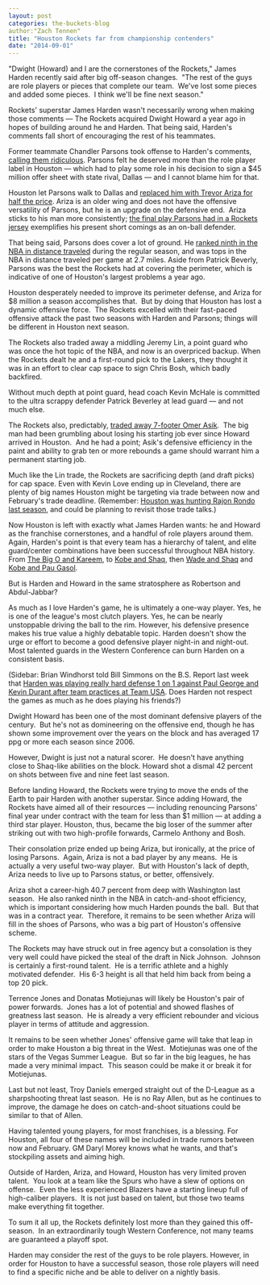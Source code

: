 ```yaml
---
layout: post
categories: the-buckets-blog
author:"Zach Tennen"
title: "Houston Rockets far from championship contenders"
date: "2014-09-01"
---
```


"Dwight (Howard) and I are the cornerstones of the Rockets," James Harden recently said after big off-season changes.  "The rest of the guys are role players or pieces that complete our team.  We've lost some pieces and added some pieces.  I think we'll be fine next season."

Rockets' superstar James Harden wasn't necessarily wrong when making those comments — The Rockets acquired Dwight Howard a year ago in hopes of building around he and Harden. That being said, Harden's comments fall short of encouraging the rest of his teammates.

Former teammate Chandler Parsons took offense to Harden's comments, [calling them ridiculous](http://espn.go.com/dallas/nba/story/_/id/11260429/chandler-parsons-miffed-james-harden-talking-houston-rockets-cornerstones). Parsons felt he deserved more than the role player label in Houston — which had to play some role in his decision to sign a $45 million offer sheet with state rival, Dallas — and I cannot blame him for that.

Houston let Parsons walk to Dallas and [replaced him with Trevor Ariza for half the price](http://www.washingtonpost.com/blogs/wizards-insider/wp/2014/07/12/trevor-ariza-reportedly-agrees-to-deal-with-rockets/). Ariza is an older wing and does not have the offensive versatility of Parsons, but he is an upgrade on the defensive end.  Ariza sticks to his man more consistently; [the final play Parsons had in a Rockets jersey](https://www.youtube.com/watch?v=V2GJ2PwXQ4E) exemplifies his present short comings as an on-ball defender.

That being said, Parsons does cover a lot of ground. He [ranked ninth in the NBA in distance traveled](http://stats.nba.com/playerTrackingSpeed.html?pageNo=1&rowsPerPage=25&sortField=DIST&sortOrder=DES&SeasonType=Regular%20Season) during the regular season, and was tops in the NBA in distance traveled per game at 2.7 miles. Aside from Patrick Beverly, Parsons was the best the Rockets had at covering the perimeter, which is indicative of one of Houston's largest problems a year ago.

Houston desperately needed to improve its perimeter defense, and Ariza for $8 million a season accomplishes that.  But by doing that Houston has lost a dynamic offensive force.  The Rockets excelled with their fast-paced offensive attack the past two seasons with Harden and Parsons; things will be different in Houston next season.

The Rockets also traded away a middling Jeremy Lin, a point guard who was once the hot topic of the NBA, and now is an overpriced backup. When the Rockets dealt he and a first-round pick to the Lakers, they thought it was in an effort to clear cap space to sign Chris Bosh, which badly backfired.

Without much depth at point guard, head coach Kevin McHale is committed to the ultra scrappy defender Patrick Beverley at lead guard — and not much else.

The Rockets also, predictably, [traded away 7-footer Omer Asik](http://www.pickinsplinters.com/?p=37761).  The big man had been grumbling about losing his starting job ever since Howard arrived in Houston.  And he had a point; Asik's defensive efficiency in the paint and ability to grab ten or more rebounds a game should warrant him a permanent starting job.

Much like the Lin trade, the Rockets are sacrificing depth (and draft picks) for cap space. Even with Kevin Love ending up in Cleveland, there are plenty of big names Houston might be targeting via trade between now and February's trade deadline. (Remember: [Houston was hunting Rajon Rondo last season](http://www.boston.com/sports/basketball/celtics/extras/celtics_blog/2014/05/report_houston_rockets_expected_to_call_celtics_about_rondos.html), and could be planning to revisit those trade talks.)

Now Houston is left with exactly what James Harden wants: he and Howard as the franchise cornerstones, and a handful of role players around them. Again, Harden's point is that every team has a hierarchy of talent, and elite guard/center combinations have been successful throughout NBA history. From [The Big O and Kareem](http://www.basketball-reference.com/teams/MIL/1971.html), to [Kobe and Shaq](http://www.basketball-reference.com/teams/LAL/2001.html), then [Wade and Shaq](http://www.basketball-reference.com/teams/MIA/2006.html) and [Kobe and Pau Gasol](http://www.basketball-reference.com/teams/LAL/2009.html).

But is Harden and Howard in the same stratosphere as Robertson and Abdul-Jabbar?

As much as I love Harden's game, he is ultimately a one-way player. Yes, he is one of the league's most clutch players. Yes, he can be nearly unstoppable driving the ball to the rim. However, his defensive presence makes his true value a highly debatable topic. Harden doesn't show the urge or effort to become a good defensive player night-in and night-out. Most talented guards in the Western Conference can burn Harden on a consistent basis.

(Sidebar: Brian Windhorst told Bill Simmons on the B.S. Report last week that [Harden was playing really hard defense 1 on 1 against Paul George and Kevin Durant after team practices at Team USA](https://twitter.com/WindhorstESPN/status/494980981577617408). Does Harden not respect the games as much as he does playing his friends?)

Dwight Howard has been one of the most dominant defensive players of the century.  But he's not as domineering on the offensive end, though he has shown some improvement over the years on the block and has averaged 17 ppg or more each season since 2006.

However, Dwight is just not a natural scorer.  He doesn't have anything close to Shaq-like abilities on the block. Howard shot a dismal 42 percent on shots between five and nine feet last season.

Before landing Howard, the Rockets were trying to move the ends of the Earth to pair Harden with another superstar. Since adding Howard, the Rockets have aimed all of their resources — including renouncing Parsons' final year under contract with the team for less than $1 million — at adding a third star player. Houston, thus, became the big loser of the summer after striking out with two high-profile forwards, Carmelo Anthony and Bosh.

Their consolation prize ended up being Ariza, but ironically, at the price of losing Parsons.  Again, Ariza is not a bad player by any means.  He is actually a very useful two-way player.  But with Houston's lack of depth, Ariza needs to live up to Parsons status, or better, offensively.

Ariza shot a career-high 40.7 percent from deep with Washington last season.  He also ranked ninth in the NBA in catch-and-shoot efficiency, which is important considering how much Harden pounds the ball.  But that was in a contract year.  Therefore, it remains to be seen whether Ariza will fill in the shoes of Parsons, who was a big part of Houston's offensive scheme.

The Rockets may have struck out in free agency but a consolation is they very well could have picked the steal of the draft in Nick Johnson.  Johnson is certainly a first-round talent.  He is a terrific athlete and a highly motivated defender.  His 6-3 height is all that held him back from being a top 20 pick.

Terrence Jones and Donatas Motiejunas will likely be Houston's pair of power forwards.  Jones has a lot of potential and showed flashes of greatness last season.  He is already a very efficient rebounder and vicious player in terms of attitude and aggression.

It remains to be seen whether Jones' offensive game will take that leap in order to make Houston a big threat in the West.  Motiejunas was one of the stars of the Vegas Summer League.  But so far in the big leagues, he has made a very minimal impact.  This season could be make it or break it for Motiejunas.

Last but not least, Troy Daniels emerged straight out of the D-League as a sharpshooting threat last season.  He is no Ray Allen, but as he continues to improve, the damage he does on catch-and-shoot situations could be similar to that of Allen.

Having talented young players, for most franchises, is a blessing. For Houston, all four of these names will be included in trade rumors between now and February. GM Daryl Morey knows what he wants, and that's stockpiling assets and aiming high.

Outside of Harden, Ariza, and Howard, Houston has very limited proven talent.  You look at a team like the Spurs who have a slew of options on offense.  Even the less experienced Blazers have a starting lineup full of high-caliber players.  It is not just based on talent, but those two teams make everything fit together.

To sum it all up, the Rockets definitely lost more than they gained this off-season.  In an extraordinarily tough Western Conference, not many teams are guaranteed a playoff spot.

Harden may consider the rest of the guys to be role players. However, in order for Houston to have a successful season, those role players will need to find a specific niche and be able to deliver on a nightly basis.

